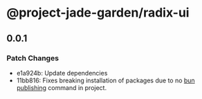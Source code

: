 # @project-jade-garden/radix-ui

## 0.0.1

### Patch Changes

- e1a924b: Update dependencies
- 11bb816: Fixes breaking installation of packages due to no [bun publishing](https://bun.sh/docs/install/catalogs#publishing) command in project.
